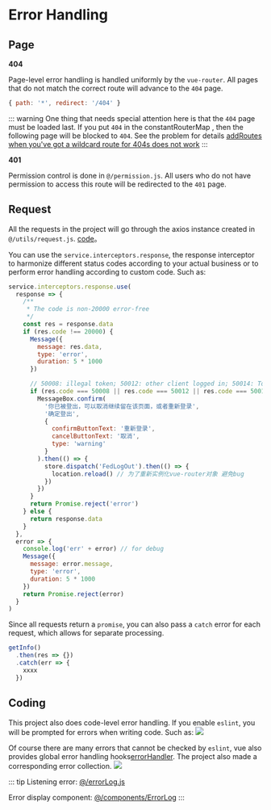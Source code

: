 # Error Handling

## Page

**404**

Page-level error handling is handled uniformly by the `vue-router`. All pages that do not match the correct route will advance to the `404` page.

```javascript
{ path: '*', redirect: '/404' }
```

::: warning One thing that needs special attention here is that the `404` page must be loaded last. If you put `404` in the constantRouterMap , then the following page will be blocked to `404`. See the problem for details [addRoutes when you've got a wildcard route for 404s does not work](https://github.com/vuejs/vue-router/issues/1176) :::

**401**

Permission control is done in `@/permission.js`. All users who do not have permission to access this route will be redirected to the `401` page.

## Request

All the requests in the project will go through the axios instance created in `@/utils/request.js`. [code](https://github.com/PanJiaChen/vue-element-admin/blob/master/src/utils/request.js)。

You can use the `service.interceptors.response`, the response interceptor to harmonize different status codes according to your actual business or to perform error handling according to custom code. Such as:

```javascript
service.interceptors.response.use(
  response => {
    /**
     * The code is non-20000 error-free
     */
    const res = response.data
    if (res.code !== 20000) {
      Message({
        message: res.data,
        type: 'error',
        duration: 5 * 1000
      })

      // 50008: illegal token; 50012: other client logged in; 50014: Token expired;
      if (res.code === 50008 || res.code === 50012 || res.code === 50014) {
        MessageBox.confirm(
          '你已被登出，可以取消继续留在该页面，或者重新登录',
          '确定登出',
          {
            confirmButtonText: '重新登录',
            cancelButtonText: '取消',
            type: 'warning'
          }
        ).then(() => {
          store.dispatch('FedLogOut').then(() => {
            location.reload() // 为了重新实例化vue-router对象 避免bug
          })
        })
      }
      return Promise.reject('error')
    } else {
      return response.data
    }
  },
  error => {
    console.log('err' + error) // for debug
    Message({
      message: error.message,
      type: 'error',
      duration: 5 * 1000
    })
    return Promise.reject(error)
  }
)
```

Since all requests return a `promise`, you can also pass a `catch` error for each request, which allows for separate processing.

```javascript
getInfo()
  .then(res => {})
  .catch(err => {
    xxxx
  })
```

## Coding

This project also does code-level error handling. If you enable `eslint`, you will be prompted for errors when writing code. Such as: ![](https://wpimg.wallstcn.com/b037f47c-1f7b-487f-bb05-32e7300767d2.png)

Of course there are many errors that cannot be checked by `eslint`, vue also provides global error handling hooks[errorHandler](https://vuejs.org/v2/api/#errorHandler). The project also made a corresponding error collection. ![](https://wpimg.wallstcn.com/360e4842-4db5-42d0-b078-f9a84a825546.gif)

::: tip Listening error: [@/errorLog.js](https://github.com/PanJiaChen/vue-element-admin/blob/master/src/errorLog.js)

Error display component: [@/components/ErrorLog](https://github.com/PanJiaChen/vue-element-admin/blob/master/src/components/ErrorLog/index.vue) :::

